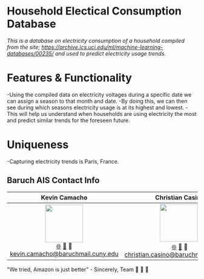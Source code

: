 # Household Electical Consumption Database

*This is a database on electricity consumption of a household compiled from the site;
  https://archive.ics.uci.edu/ml/machine-learning-databases/00235/
and used to predict electricity usage trends.*

# Features & Functionality
-Using the compiled data on electricity voltages during a specific date we can assign a season to that month and date.
-By doing this, we can then see during which seasons electricity usage is at its highest and lowest.
-This will help us understand when households are using electricity the most and predict similar trends for the foreseen future.
# Uniqueness
-Capturing electricity trends is Paris, France.

## Baruch AIS Contact Info

| Kevin Camacho | Christian Casino | Ying Mai | Ma. Ana Victoria Nieva |
| :----: | :---: | :---: | :---: |
| [<img src="https://media-exp1.licdn.com/dms/image/D4E03AQE1YspHnkYiNw/profile-displayphoto-shrink_800_800/0/1667362301622?e=1673481600&v=beta&t=qbZAel6QR5q9pqsivrkqIRutqObcddyNg3Hr0dRwrdQ" width="100px;"/>](https://www.linkedin.com/in/kevincamacho-nyc/)<br /> [🌐](https://github.com/unitxero) [🤝](https://www.linkedin.com/in/kevincamacho-nyc/) 📧 kevin.camacho@baruchmail.cuny.edu | [<img src="https://media-exp1.licdn.com/dms/image/C4D03AQGNRAQLO-nPCw/profile-displayphoto-shrink_800_800/0/1596034984686?e=1673481600&v=beta&t=uo7dKF0hEk9NOo-FedUEwV68Wn55oFKB368_Jsf4zFQ" width="100px;"/>](https://www.linkedin.com/in/christian-casino/))<br /> [🌐](https://github.com/chriscasino) [🤝](https://www.linkedin.com/in/christian-casino/) 📧 christian.casino@baruchmail.cuny.edu | [<img src="https://media-exp1.licdn.com/dms/image/D4E03AQHM8pXMiGOJRw/profile-displayphoto-shrink_800_800/0/1667762604885?e=1673481600&v=beta&t=j_kNEWd7FDPuCNa-qrVqfHBYJf6umgFSlZe0qxEDsbA" width="100px;"/>](https://www.linkedin.com/in/ying-m-mai/)<br /> [🌐](https://github.com/Maiyuwu) [🤝](https://www.linkedin.com/in/ying-m-mai/) 📧 ying.mai@baruchmail.cuny.edu | [<img src="https://media-exp1.licdn.com/dms/image/C5603AQENQlHXv6MUmw/profile-displayphoto-shrink_800_800/0/1653944832592?e=1673481600&v=beta&t=gBWGYqpNBl172tEsAQkOTUW4XRewqdz7z9rvUHdoL-E" width="100px;"/>](https://www.linkedin.com/in/ma-ana-victoria-nieva-a7982a1b8/)<br /> [🌐](https://github.com/ana0nieva) [🤝](https://www.linkedin.com/in/ma-ana-victoria-nieva-a7982a1b8/) 📧 maanavictoria.nieva@baruchmail.cuny.edu |

"We tried, Amazon is just better" 
     - Sincerely, Team 🍆 🍌 🥒
